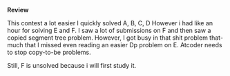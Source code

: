 **Review**

This contest a lot easier I quickly solved A, B, C, D
However i had like an hour for solving E and F. I saw
a lot of submissions on F and then saw a copied segment
tree problem. However, I got busy in that  shit 
problem that-much that I missed even reading an easier
Dp problem on E. Atcoder needs to stop copy-to-be problems.

Still, F is unsolved because i will first study it.

